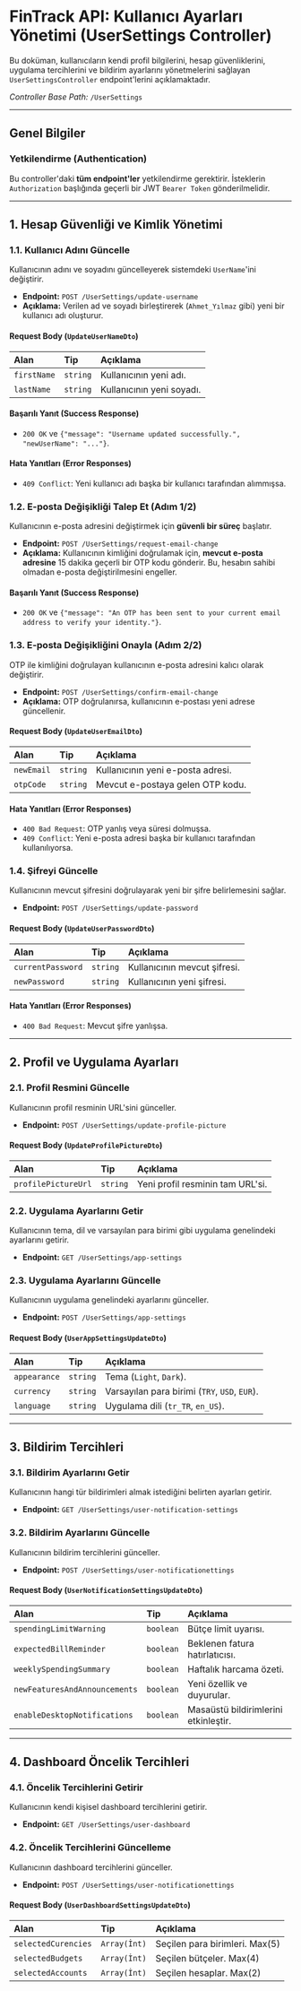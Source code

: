 # FinTrack API: Kullanıcı Ayarları Yönetimi (UserSettings Controller)

Bu doküman, kullanıcıların kendi profil bilgilerini, hesap güvenliklerini, uygulama tercihlerini ve bildirim ayarlarını yönetmelerini sağlayan `UserSettingsController` endpoint'lerini açıklamaktadır.

*Controller Base Path:* `/UserSettings`

---

## Genel Bilgiler

### Yetkilendirme (Authentication)

Bu controller'daki **tüm endpoint'ler** yetkilendirme gerektirir. İsteklerin `Authorization` başlığında geçerli bir JWT `Bearer Token` gönderilmelidir.

---

## 1. Hesap Güvenliği ve Kimlik Yönetimi

### 1.1. Kullanıcı Adını Güncelle

Kullanıcının adını ve soyadını güncelleyerek sistemdeki `UserName`'ini değiştirir.

*   **Endpoint:** `POST /UserSettings/update-username`
*   **Açıklama:** Verilen ad ve soyadı birleştirerek (`Ahmet_Yılmaz` gibi) yeni bir kullanıcı adı oluşturur.

#### Request Body (`UpdateUserNameDto`)
| Alan | Tip | Açıklama |
| :--- | :--- | :--- |
| `firstName` | `string` | Kullanıcının yeni adı. |
| `lastName` | `string` | Kullanıcının yeni soyadı. |

#### Başarılı Yanıt (Success Response)
*   `200 OK` ve `{"message": "Username updated successfully.", "newUserName": "..."}`.

#### Hata Yanıtları (Error Responses)
*   `409 Conflict`: Yeni kullanıcı adı başka bir kullanıcı tarafından alımmışsa.

### 1.2. E-posta Değişikliği Talep Et (Adım 1/2)

Kullanıcının e-posta adresini değiştirmek için **güvenli bir süreç** başlatır.

*   **Endpoint:** `POST /UserSettings/request-email-change`
*   **Açıklama:** Kullanıcının kimliğini doğrulamak için, **mevcut e-posta adresine** 15 dakika geçerli bir OTP kodu gönderir. Bu, hesabın sahibi olmadan e-posta değiştirilmesini engeller.

#### Başarılı Yanıt (Success Response)
*   `200 OK` ve `{"message": "An OTP has been sent to your current email address to verify your identity."}`.

### 1.3. E-posta Değişikliğini Onayla (Adım 2/2)

OTP ile kimliğini doğrulayan kullanıcının e-posta adresini kalıcı olarak değiştirir.

*   **Endpoint:** `POST /UserSettings/confirm-email-change`
*   **Açıklama:** OTP doğrulanırsa, kullanıcının e-postası yeni adrese güncellenir.

#### Request Body (`UpdateUserEmailDto`)
| Alan | Tip | Açıklama |
| :--- | :--- | :--- |
| `newEmail` | `string` | Kullanıcının yeni e-posta adresi. |
| `otpCode` | `string` | Mevcut e-postaya gelen OTP kodu. |

#### Hata Yanıtları (Error Responses)
*   `400 Bad Request`: OTP yanlış veya süresi dolmuşsa.
*   `409 Conflict`: Yeni e-posta adresi başka bir kullanıcı tarafından kullanılıyorsa.

### 1.4. Şifreyi Güncelle

Kullanıcının mevcut şifresini doğrulayarak yeni bir şifre belirlemesini sağlar.

*   **Endpoint:** `POST /UserSettings/update-password`

#### Request Body (`UpdateUserPasswordDto`)
| Alan | Tip | Açıklama |
| :--- | :--- | :--- |
| `currentPassword`| `string` | Kullanıcının mevcut şifresi. |
| `newPassword` | `string` | Kullanıcının yeni şifresi. |

#### Hata Yanıtları (Error Responses)
*   `400 Bad Request`: Mevcut şifre yanlışsa.

---

## 2. Profil ve Uygulama Ayarları

### 2.1. Profil Resmini Güncelle

Kullanıcının profil resminin URL'sini günceller.

*   **Endpoint:** `POST /UserSettings/update-profile-picture`

#### Request Body (`UpdateProfilePictureDto`)
| Alan | Tip | Açıklama |
| :--- | :--- | :--- |
| `profilePictureUrl`| `string` | Yeni profil resminin tam URL'si. |

### 2.2. Uygulama Ayarlarını Getir

Kullanıcının tema, dil ve varsayılan para birimi gibi uygulama genelindeki ayarlarını getirir.

*   **Endpoint:** `GET /UserSettings/app-settings`

### 2.3. Uygulama Ayarlarını Güncelle

Kullanıcının uygulama genelindeki ayarlarını günceller.

*   **Endpoint:** `POST /UserSettings/app-settings`

#### Request Body (`UserAppSettingsUpdateDto`)
| Alan | Tip | Açıklama |
| :--- | :--- | :--- |
| `appearance` | `string` | Tema (`Light`, `Dark`). |
| `currency` | `string` | Varsayılan para birimi (`TRY`, `USD`, `EUR`). |
| `language` | `string` | Uygulama dili (`tr_TR`, `en_US`). |

---

## 3. Bildirim Tercihleri

### 3.1. Bildirim Ayarlarını Getir

Kullanıcının hangi tür bildirimleri almak istediğini belirten ayarları getirir.

*   **Endpoint:** `GET /UserSettings/user-notification-settings`

### 3.2. Bildirim Ayarlarını Güncelle

Kullanıcının bildirim tercihlerini günceller.

*   **Endpoint:** `POST /UserSettings/user-notificationettings` 

#### Request Body (`UserNotificationSettingsUpdateDto`)
| Alan | Tip | Açıklama |
| :--- | :--- | :--- |
| `spendingLimitWarning`| `boolean` | Bütçe limit uyarısı. |
| `expectedBillReminder`| `boolean` | Beklenen fatura hatırlatıcısı. |
| `weeklySpendingSummary`| `boolean`| Haftalık harcama özeti. |
| `newFeaturesAndAnnouncements`| `boolean` | Yeni özellik ve duyurular. |
| `enableDesktopNotifications`| `boolean` | Masaüstü bildirimlerini etkinleştir. |

---

## 4. Dashboard Öncelik Tercihleri

### 4.1. Öncelik Tercihlerini Getirir

Kullanıcının kendi kişisel dashboard tercihlerini getirir.

*   **Endpoint:** `GET /UserSettings/user-dashboard`

### 4.2. Öncelik Tercihlerini Güncelleme

Kullanıcının dashboard tercihlerini günceller.

*   **Endpoint:** `POST /UserSettings/user-notificationettings` 

#### Request Body (`UserDashboardSettingsUpdateDto`)
| Alan | Tip | Açıklama |
| :--- | :--- | :--- |
| `selectedCurencies`| `Array(İnt)` | Seçilen para birimleri. Max(5) |
| `selectedBudgets`| `Array(İnt)` | Seçilen bütçeler. Max(4) |
| `selectedAccounts`| `Array(İnt)`| Seçilen hesaplar. Max(2) |